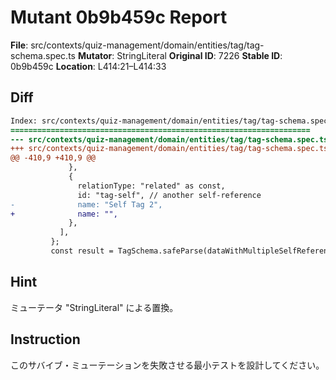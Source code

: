 # Mutant 0b9b459c Report

**File**: src/contexts/quiz-management/domain/entities/tag/tag-schema.spec.ts
**Mutator**: StringLiteral
**Original ID**: 7226
**Stable ID**: 0b9b459c
**Location**: L414:21–L414:33

## Diff

```diff
Index: src/contexts/quiz-management/domain/entities/tag/tag-schema.spec.ts
===================================================================
--- src/contexts/quiz-management/domain/entities/tag/tag-schema.spec.ts	original
+++ src/contexts/quiz-management/domain/entities/tag/tag-schema.spec.ts	mutated #7226
@@ -410,9 +410,9 @@
             },
             {
               relationType: "related" as const,
               id: "tag-self", // another self-reference
-              name: "Self Tag 2",
+              name: "",
             },
           ],
         };
         const result = TagSchema.safeParse(dataWithMultipleSelfReferences);
```

## Hint

ミューテータ "StringLiteral" による置換。

## Instruction

このサバイブ・ミューテーションを失敗させる最小テストを設計してください。
